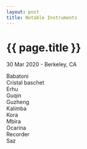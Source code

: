 ```yaml
---
layout: post
title: Notable Instruments
---
```


{{ page.title }}
================

<p class="meta">30 Mar 2020 - Berkeley, CA</p>

Babatoni  
Cristal baschet  
Erhu  
Guqin  
Guzheng  
Kalimba  
Kora  
Mbira  
Ocarina  
Recorder  
Saz